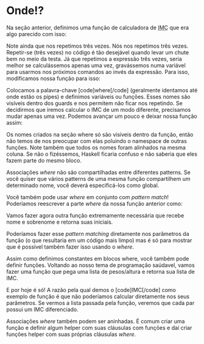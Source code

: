 Onde!?
======

Na seção anterior, definimos uma função de calculadora de <acronym title="Índice de massa corporal">IMC</acronym> que era algo parecido com isso:


Note ainda que nos repetimos três vezes. Nós nos repetimos três vezes. Repetir-se (três vezes) no código é tão desejável quando levar um chute bem no meio da testa. Já que repetimos a expressão três vezes, seria melhor se calculássemos apenas uma vez, gravássemos numa variável para usarmos nos próximos comandos ao invés da expressão. Para isso, modificamos nossa função para isso:


Colocamos a palavra-chave [code]where[/code] (geralmente identamos até onde estão os pipes) e definimos variáveis ou funções. Esses nomes são visíveis dentro dos guards e nos permitem não ficar nos repetindo. Se decidirmos que iremos calcular o IMC de um modo diferente, precisamos mudar apenas uma vez. Podemos avançar um pouco e deixar nossa função assim:


Os nomes criados na seção where só são visíveis dentro da função, então não temos de nos preocupar com elas poluindo o namespace de outras funções. Note também que todos os nomes foram alinhados na mesma coluna. Se não o fizéssemos, Haskell ficaria confuso e não saberia que eles fazem parte do mesmo bloco.

Associações <i>where</i> não são compartilhadas entre diferentes patterns. Se você quiser que vários patterns de uma mesma função compartilhem um determinado nome, você deverá especificá-los como global.

Você também pode usar <i>where</i> em conjunto com <em>pattern match</em>! Poderíamos reescrever a parte <i>where</i> da nossa função anterior como:


Vamos fazer agora outra função extremamente necessária que recebe nome e sobrenome e retorna suas iniciais.


Poderíamos fazer esse <i>pattern matching</i> diretamente nos parâmetros da função (o que resultaria em um código mais limpo) mas é só para mostrar que é possível também fazer isso usando o <i>where</i>.

Assim como definimos constantes em blocos where, você também pode definir funções. Voltando ao nosso tema de programação saúdavel, vamos fazer uma função que pega uma lista de pesos/altura e retorna sua lista de IMC.


E por hoje é só! A razão pela qual demos o [code]IMC[/code] como exemplo de função é que não poderíamos calcular diretamente nos seus parâmetros.  Se vermos a lista passada pela função, veremos que cada par possui um IMC diferenciado.

Associações <i>where</i>  também podem ser aninhadas. É comum criar uma função e definir algum helper com suas cláusulas com funções e daí criar funções helper com suas próprias cláusulas  <i>where</i>.
